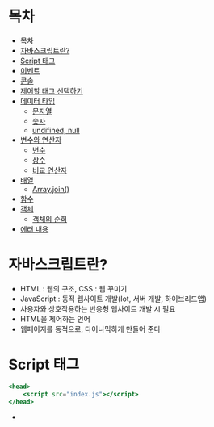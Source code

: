# 목차
- [목차](#목차)
- [자바스크립트란?](#자바스크립트란?)
- [Script 태그](#Script-태그)
- [이벤트](#이벤트)
- [콘솔](#콘솔)
- [제어할 태그 선택하기](#제어할-태그-선택하기)
- [데이터 타입](#데이터-타입)
  - [문자열](#문자열)
  - [숫자](#숫자)
  - [undifined, null](#undifined,-null)
- [변수와 연산자](#변수와-연산자)
  - [변수](#변수)
  - [상수](#상수)
  - [비교 연산자](#비교-연산자)
- [배열](#배열)
  - [Array.join()](#Array.join())
- [함수](#함수)
- [객체](#객체)
  - [객체의 순회](#객체의-순회)
- [에러 내용](#에러-내용)

# 자바스크립트란?

- HTML : 웹의 구조, CSS : 웹 꾸미기
- JavaScript : 동적 웹사이트 개발(Iot, 서버 개발, 하이브리드앱)
- 사용자와 상호작용하는 반응형 웹사이트 개발 시 필요
- HTML을 제어하는 언어
- 웹페이지를 동적으로, 다이나믹하게 만들어 준다

# Script 태그

```jsx
<head>
	<script src="index.js"></script>
</head>

```

- <script>태그를 사용하여 html 내부에서 javaScript 코드를 작성한다.
- js파일로 작성 후 <script> 태그 안에 src의 속성값으로 js파일을 입력하여 html파일과 연동한다.
- `document.write()` 웹에 표시, 동적인 결과 (HTML은 정적인 결과)
- `console.log();` 특정 변수 내 데이터 확인
- 우클릭 + 검사 or F12로 변수 데이터 확인
- 변수의 데이터를 웹 화면에 출력할 때 사용하는 명령어는 `document.write(변수명)`
- `document.writeln();`을 사용하면 출력값 사이에 공백을 넣을 수 있다.

# 이벤트

- `on~` 으로 시작하는 속성(이벤트)의 값으로는 항상 javascript가 와야 한다.
- js코드를 읽고 대기하다가, 이벤트가 일어났을 때 js코드를 해석하여 실행한다.
- 이를 통해 사용자와 상호작용 하는 웹을 만들 수 있다.

# 콘솔

- 개발자 도구의 Console을 이용하여 js코드를 실행시키면 웹 안에 삽입된 js처럼 동작한다.
- elements를 보며 Console을 동시에 보고싶으면 esc를 누른다.
- JS는 웹사이트를 만들 때 뿐만 아니라, 웹을 나의 필요에 따라 사용할 때에도 유용하다.
- 실행을 유보하고 싶을 때에는 `Shift+Enter`

# 제어할 태그 선택하기

- `on` 속성에서 value를 `document.querySelector('element')`로 선택한 후
- `.style` 로 이벤트 시 해당 element에 적용할 CSS를 설정
- `querySelector` 는 첫 번째로 등장하는 태그의 element를 선택하므로
- 태그의 모든 element를 선택하려면 `querySelectorAll('element')`
- element들을 노드리스트로 반환한다.

# 데이터 타입

- 8가지 데이터 타입이 있다.
    1. String : 문자열
    2. Number : 숫자
    3. Boolean : 불린
    4. Function : 함수
    5. Object : 객체
    6. Array : 배열
    7. undefined : 정의되지 않음
    8. null : 널

• **`typeof()`**는 피연산자의 자료형을 문자열로 리턴한다.

## 문자열

- 문자열 프로퍼티와 메소드

```jsx
let str1 = "Hello World";

str1.length; // 문자열 길이
str1.charAt(0); // 첫번째 문자 추출
str1.split(" "); // 공백 기준으로 문자 나눈 배열 출력
```

- 문자열 메소드 `repeat()`는 주어진 옵션의 count만큼 문자열을 반복하여 출력 `“*”.repeat(3) → “***”`
- 문자열 메소드 `indexOf()` 는 매개변수인 문자(열)의 위치를 반환
- 문자열에 상수를 곱하여 출력하는 게 불가. `“*” * 3 → NaN`
- `trim()` 메소드는 문자열의 좌우 공백을 없애준다.
- 문자열의 산술 연산은 덧셈은 문자를 더하고, 나머지는 숫자 연산을 한다.
- 문자열에서  역슬래시 \를 통해 따옴표를 문자로 사용 가능 `‘He \’s a boy’`

## 숫자

- Math 라이브러리 연산 메소드

```jsx
Math.abs() : 절댓값

Math.ceil() : 올림

Math.floor() : 내림

Math.random() : 임의의 숫자 출력
```

- 문자나 실수를 정수/실수로 변환하는 메소드

```jsx
parseInt() : 정수 형태로 변환

parseFloat() : 실수 형태로 변환
```

## undifined, null

- `undefined` : 변수 안에 데이터를 입력하지 않은 상태 (데이터가 없는 것)
- `null` : 개발자가 임의로 변수 안에 빈 데이터를 삽입한 상태(빈 데이터를 지정한 것)

```jsx
 var unde;
 var empty = null;
```


# 변수와 연산자

## 변수

- 값이 변할 수 있다.
- 대입 연산자를 통해 값을 설정할 수 있다.
- variable

## 상수

- 값이 변할 수 없다.
- constant

## 비교연산자

`==` , `!=` 은 단순 값비교, `===` , `!==`은 타입까지 비교

```jsx
console.log(10 == "10") // true;
console.log(10 != "10") // false;

console.log(10 === "10") // false;
console.log(10 !== "10") // true;
```

# 배열

- 배열은 대괄호 `[]`안에 선언, 순서대로 저장하며 인덱스 접근이 가능하다.

```jsx
let fruit = ["사과", "배", "포도"];

fruit.length; // 데이터 개수

fruit.push("딸기"); // 배열 뒤에 데이터 삽입
fruit.unshift("레몬"); // 배열 앞에 데이터 삽입

fruit.pop(); // 배열 뒤의 데이터 제거
fruit.shift(); // 배열 앞의 데이터 제거
```

## Array.join()

**join()** 메서드는 배열의 모든 요소를 연결해 하나의 문자열로 만든다.

> 예제
> 

```jsx
var arr = ['바람', '비', '물'];

console.log(arr.join());
// 바람,비,물
console.log(arr.join(''));
// 바람비물
console.log(arr.join('-'));
// 바람-비-물
```

객체나 딕셔너리의 key와 value를 설정할 때.

dictObj = {}

dictObj[’과일’] = ‘맛있다’; // {과일 : 맛있다} 로 저장됨

값에 접근할 때도 key로 value값 추출 가능

toLowerCase() 메소드는 모든 문자열을 소문자로 변환시켜 주는 메소드.

# 함수

```jsx
// 함수 선언
function func1() {
	connsole.log("func1");
}

// 함수 호출

func1();

```

- function 키워드를 통해 생성한다.
- on~속성에서 호출할 때 인자에 this를 전달하여 호출하는 element에 대한 정보 전달 가능.
- 함수에서는 이를 self 인자로 받아 구현한다.
- 언어의 함수들이 변수처럼 다루어질 때 ***일급 함수***를 가진다고 한다.
- JS는 일급 함수이므로 함수를 객체처럼 사용할 수 있다.
- **함수**를 변수에 할당할 수도 있고 객체에 추가할 수도 있으며 다른 **함수**에 인수로 전달하거나 **함수**에서 **함수**를 반환할 수도 있다
- 함수를 리턴하는 것과 함수의 결과값을 리턴하는 것은 다르다.
- 예를 들어 `return add()` 는 add함수의 결과값을 리턴 하고, `return add` 는 add함수를 리턴한다

# 객체

```jsx
let student = {
name : "damhyun",
age : 27,
skills : ["자바스크립트", "HTML", "CSS"],

sum : fucntion(num1, num2) { return num1 + num2; }
}
```

- 객체는 중괄호 `{}` 안에 선언
- 객체는 프로퍼티, 메서드 데이터로 구성
- 프로퍼티와 메소드를 선언할 때마다 `,`로 구분
- `.` 접근자로 프로퍼티와 메소드에 접근
- `.` 접근자에 대입메소드를 활용하여 프로퍼티와 메소드 저장 가능  `object.name = "이름"`
- `객체명.프로퍼티명` 같이 접근하거나, `객체명[”프로퍼티명”] `과 같이 접근가능
- 후자는 문자열이라 프로퍼티명에 띄어쓰기 가능
- 메소드 내부에서 `this` 키워드를 사용하여 객체 자신을 가리킬 수 있다.

## 객체의 순회

- `for .. in`반복문을 활용한다.

```jsx
for(let key in object) {
	console.log(key + " : " + object[key]);
}

// 객체의 프로퍼티와 메소드를 순회하며 출력한다.
```

# 에러 내용

Invalid left-hand side in assignment

부적절한 위치에서 할당 행위를 하려고 할 때 대표적인 발생하는 에러로서, 흔한 문법 오류이다.

가장 흔한 실수하는 부분이 논리연산자 부분에 변수 할당하려고 했을때 자주 발생한다.

```jsx
// 만일 a가 100이면 b에 값을 할당하는 조건단축문법a == 100 && b = 7// !! 논리값 에서 변수할당을 해서 에러Copy
```

해결책은 다음과 같다.

```jsx
a == 100 && (b = 7)// 괄호를 쳐서 실행문으로 만든다.
```
